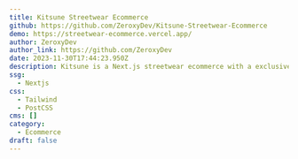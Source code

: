 ```yaml
---
title: Kitsune Streetwear Ecommerce
github: https://github.com/ZeroxyDev/Kitsune-Streetwear-Ecommerce
demo: https://streetwear-ecommerce.vercel.app/
author: ZeroxyDev
author_link: https://github.com/ZeroxyDev
date: 2023-11-30T17:44:23.950Z
description: Kitsune is a Next.js streetwear ecommerce with a exclusive minimalist design
ssg:
  - Nextjs
css:
  - Tailwind
  - PostCSS
cms: []
category:
  - Ecommerce
draft: false
---
```

